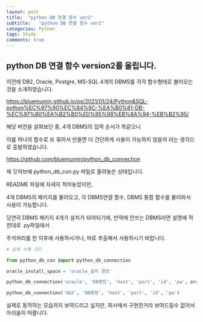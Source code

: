 ```yaml
---
layout: post
title:  "python DB 연결 함수 ver2"
subtitle:   "python DB 연결 함수 ver2"
categories: Python
tags: Study
comments: true
---
```


## python DB 연결 함수 version2를 올립니다.

이전에 DB2, Oracle, Postgre, MS-SQL 4개의 DBMS를 각각 함수형태로 불러오는 것을 소개하였습니다.

<https://bluemumin.github.io/ps/2021/01/24/Python&SQL-python%EC%97%90%EC%84%9C-%EA%B0%81-DB-%EC%97%B0%EA%B2%B0%ED%95%98%EB%8A%94-%EB%B2%95/>

해당 버전을 살펴보던 중, 4개 DBMS의 입력 순서가 똑같으니

이를 하나의 함수로 또 묶어서 만들면 더 간단하게 사용이 가능하지 않을까 라는 생각으로 출발하였습니다.

<https://github.com/bluemumin/python_db_connection>

제 깃허브에 python_db_con.py 파일로 올려놓은 상태입니다.

README 파일에 자세히 적어놓았지만,

4개 DBMS의 패키지를 불러오고, 각 DBMS연결 함수, DBMS 통합 함수를 불러와서 사용이 가능합니다.

당연히 DBMS 패키지 4개가 설치가 되야되기에, 만약에 안쓰는 DBMS라면 설명에 적힌대로 .py파일에서

주석처리를 한 이후에 사용하시거나, 따로 추출해서 사용하시기 바랍니다.

```python
# 실제 수행 코드

from python_db_con import python_db_connection

oracle_install_space = 'oracle_설치 경로'

python_db_connection('oracle', 'DB명칭', 'host', 'port', 'id', 'pw', oracle_install_space)

python_db_connection('db2', 'DB명칭', 'host', 'port', 'id', 'pw')
```

실제로 동작하는 모습까지 보여드리고 싶지만, 회사에서 구현한거라 보여드릴수 없어서 아쉬움이 따릅니다.